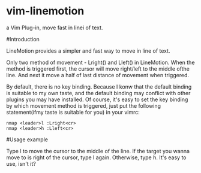 vim-linemotion
==============

a Vim Plug-in, move fast in linei of text.


#Introduction

LineMotion provides a simpler and fast way to move in line of text.

Only two method of movement - Lright() and Lleft() in LineMotion. When the method is triggered first, the cursor will move right/left to the middle ofthe line. And next it move a half of last distance of movement when triggered.

By default, there is no key binding. Because I konw that the default binding is suitable to my own taste, and the default binding may conflict with other plugins you may have installed. Of course, it's easy to set the key binding by which movement method is triggered, just put the following statement(ifmy taste is suitable for you) in your vimrc:

    nmap <leader>l :Lright<cr>
    nmap <leader>h :Lleft<cr>


#Usage example

Type <leader>l to move the cursor to the middle of the line. If the target you wanna move to is right of the cursor, type <leader>l again. Otherwise, type <leader>h. It's easy to use, isn't it?
